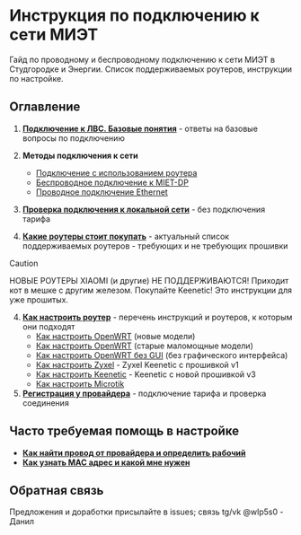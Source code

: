 # Инструкция по подключению к сети МИЭТ

Гайд по проводному и беспроводному подключению к сети МИЭТ в Студгородке и Энергии. Список поддерживаемых роутеров, инструкции по настройке.

## Оглавление

1. [**Подключение к ЛВС. Базовые понятия**](./1-entry.md) - ответы на базовые вопросы по подключению

2. **Методы подключения к сети**
    * [Подключение с использованием роутера](./2-router.md)
    * [Беспроводное подключение к MIET-DP](./2-wireless.md)
    * [Проводное подключение Ethernet](./2-wired.md)

3. [**Проверка подключения к локальной сети**](./3-check.md) - без подключения тарифа

4. [**Какие роутеры стоит покупать**](./4-buyrouter.md) - актуальный список поддерживаемых роутеров - требующих и не требующих прошивки


> [!CAUTION]
> НОВЫЕ РОУТЕРЫ XIAOMI (и другие) НЕ ПОДДЕРЖИВАЮТСЯ! Приходит кот в мешке с другим железом. Покупайте Keenetic! Это инструкции для уже прошитых.

4. [**Как настроить роутер**](./4-setup.md) - перечень инструкций и роутеров, к которым они подходят
    * [Как настроить OpenWRT](./4-setup-owrt.md) (новые модели)
    * [Как настроить OpenWRT](./4-setup-owrt-old.md) (старые маломощные модели)
    * [Как настроить OpenWRT без GUI](./4-setup-owrt-cli.md) (без графического интерфейса)
    * [Как настроить Zyxel](./4-setup-zyxel.md) - Zyxel Keenetic с прошивкой v1
    * [Как настроить Keenetic](./4-setup-keenetic.md) - Keenetic с новой прошивкой v3
    * [Как настроить Microtik](./4-setup-microtik.md)
5. [**Регистрация у провайдера**](./5-reg.md) - подключение тарифа и проверка соединения

## Часто требуемая помощь в настройке

* [**Как найти провод от провайдера и определить рабочий**](./6-wire.md)
* [**Как узнать MAC адрес и какой мне нужен**](./6-macaddr.md)

## Обратная связь

Предложения и доработки присылайте в issues; связь tg/vk @wlp5s0 - Данил
